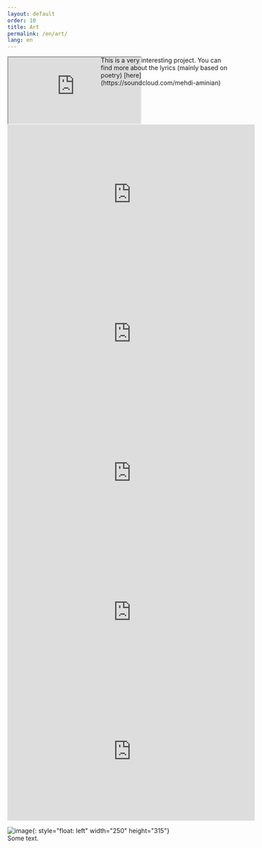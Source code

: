 ```yaml
---
layout: default
order: 10
title: Art
permalink: /en/art/
lang: en
---
```


<div style="width:40%; align:left; float:left; padding-right:10px">
<div class="aspect-ratio">
<iframe align="left" src="https://www.youtube.com/embed/tlJJZrriAVI"></iframe>
</div></div>This is a very interesting project. You can find more about the lyrics (mainly based on poetry) [here](https://soundcloud.com/mehdi-aminian)

<iframe width="560" height="315" src="https://www.youtube.com/embed/1JYjcwW9MmM" title="YouTube video player" frameborder="0" allow="accelerometer; autoplay; clipboard-write; encrypted-media; gyroscope; picture-in-picture" allowfullscreen></iframe>

<iframe width="560" height="315" src="https://www.youtube.com/embed/IKjCiENbWoU" title="YouTube video player" frameborder="0" allow="accelerometer; autoplay; clipboard-write; encrypted-media; gyroscope; picture-in-picture" allowfullscreen></iframe>

<iframe width="560" height="315" src="https://www.youtube.com/embed/w31VXC9AMts" title="YouTube video player" frameborder="0" allow="accelerometer; autoplay; clipboard-write; encrypted-media; gyroscope; picture-in-picture" allowfullscreen></iframe>

<iframe width="560" height="315" src="https://www.youtube.com/embed/ACfwgBqPN8E" title="YouTube video player" frameborder="0" allow="accelerometer; autoplay; clipboard-write; encrypted-media; gyroscope; picture-in-picture" allowfullscreen></iframe>

<iframe width="560" height="315" src="https://www.youtube.com/embed/aUeysGoPFTk" title="YouTube video player" frameborder="0" allow="accelerometer; autoplay; clipboard-write; encrypted-media; gyroscope; picture-in-picture" allowfullscreen></iframe>


![image](/acosmicray/im/me.jpg){: style="float: left" width="250" height="315"}
<br>
Some text.

